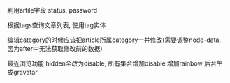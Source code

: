 利用artile字段 status, password

根据tags查询文章列表, 使用tag实体



编辑category的时候应该把article所属category一并修改(需要调整node-data, 因为after中无法获取修改前的数据)

最近浏览功能
hidden全改为disable, 所有集合增加disable
增加rainbow
后台生成gravatar

